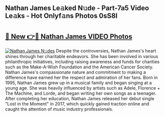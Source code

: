 ## Nathan James Le𝚊ked N𝚞de - Part-7a5 Video Le𝚊ks - Hot Onlyf𝚊ns Photos 0sS8I

# <h2><a href="http://ac20708.deff.icu/?id=Nathan+James">🔗 New 👉🔴 Nathan James VIDEO Photos</a></h2>

[![Nathan James N𝚞des](https://i.imgur.com/rIISA9y.gif)](http://ac20708.deff.icu/?id=Nathan+James)
Despite the controversies, Nathan James's heart shines through her charitable endeavors. She has been involved in various philanthropic initiatives, including raising awareness and funds for charities such as the Make-A-Wish Foundation and the American Cancer Society. Nathan James's compassionate nature and commitment to making a difference have earned her the respect and admiration of her fans. Born in 1995, Nathan James grew up in a musical family and began singing at a young age. She was heavily influenced by artists such as Adele, Florence + The Machine, and Lorde, and began writing her own songs as a teenager. After completing her education, Nathan James released her debut single "Lost in the Moment" in 2017, which quickly gained traction online and caught the attention of music industry professionals.
